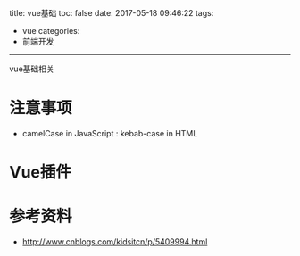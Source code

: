 title: vue基础
toc: false
date: 2017-05-18 09:46:22
tags:
  - vue
categories:
  - 前端开发
---

vue基础相关
<!--more -->

#  注意事项
- camelCase in JavaScript : kebab-case in HTML 

# Vue插件


# 参考资料
- http://www.cnblogs.com/kidsitcn/p/5409994.html